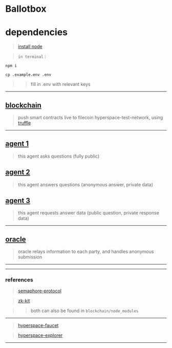 # Ballotbox

# dependencies

> [install node](https://nodejs.org/en/download/package-manager/)

> `in terminal` : 

```
npm i
```

```
cp .example.env .env
```

> > fill in .env with relevant keys

-----

## [blockchain](./blockchain/)

> push smart contracts live to filecoin hyperspace-test-network, using [truffle](https://trufflesuite.com/)

-----

## [agent 1](./agent1/)

> this agent asks questions (fully public)

## [agent 2](./agent2/)

> this agent answers questions (anonymous answer, private data)

## [agent 3](./agent3/)

> this agent requests answer data (public question, private response data)

-----

## [oracle](./oracle/)

> oracle relays information to each party, and handles anonymous submission

-----
-----

### references

> [semaphore-protocol](https://github.com/semaphore-protocol/semaphore/)

> [zk-kit](https://github.com/privacy-scaling-explorations/zk-kit/)

> > both can also be found in `blockchain/node_modules`

-----

> [hyperspace-faucet](https://hyperspace.yoga/#faucet)

> [hyperspace-explorer](https://hyperspace.filfox.info/)

-----